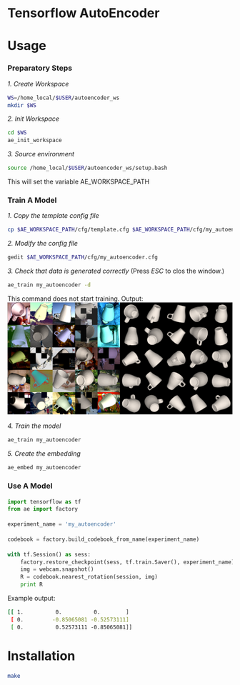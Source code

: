 # Tensorflow AutoEncoder

# Usage
### Preparatory Steps
*1. Create Workspace*
```bash
WS=/home_local/$USER/autoencoder_ws
mkdir $WS
```

*2. Init Workspace*
```bash
cd $WS
ae_init_workspace
```

*3. Source environment*
```bash
source /home_local/$USER/autoencoder_ws/setup.bash
```
This will set the variable AE_WORKSPACE_PATH

### Train A Model
*1. Copy the template config file*
```bash
cp $AE_WORKSPACE_PATH/cfg/template.cfg $AE_WORKSPACE_PATH/cfg/my_autoencoder.cfg
```
*2. Modify the config file*
```bash
gedit $AE_WORKSPACE_PATH/cfg/my_autoencoder.cfg
```

*3. Check that data is generated correctly*
(Press *ESC* to clos the window.)
```bash
ae_train my_autoencoder -d
```
This command does not start training.
Output:
![](docs/example_batch.png)

*4. Train the model*
```bash
ae_train my_autoencoder
```

*5. Create the embedding*
```bash
ae_embed my_autoencoder
```

### Use A Model
```python
import tensorflow as tf
from ae import factory

experiment_name = 'my_autoencoder'

codebook = factory.build_codebook_from_name(experiment_name)

with tf.Session() as sess:
	factory.restore_checkpoint(sess, tf.train.Saver(), experiment_name)
	img = webcam.snapshot()
	R = codebook.nearest_rotation(session, img)
	print R
```
Example output:
```bash
[[ 1.          0.          0.        ]
 [ 0.         -0.85065081 -0.52573111]
 [ 0.          0.52573111 -0.85065081]]
```
# Installation

```bash
make
```
